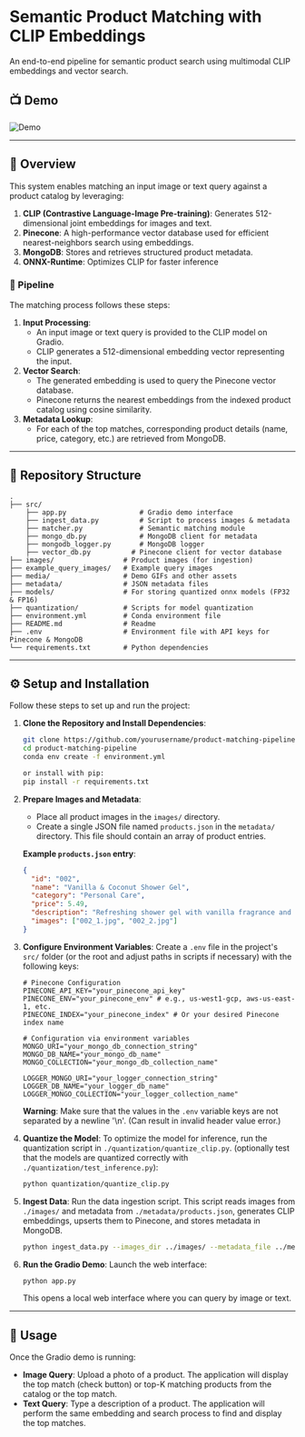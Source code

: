 # Semantic Product Matching with CLIP Embeddings

An end-to-end pipeline for semantic product search using multimodal CLIP embeddings and vector search.

## 📺 Demo

![Demo](./media/full_demo.gif)

---

## 🚀 Overview

This system enables matching an input image or text query against a product catalog by leveraging:

1.  **CLIP (Contrastive Language-Image Pre-training)**: Generates 512-dimensional joint embeddings for images and text.
2.  **Pinecone**: A high-performance vector database used for efficient nearest-neighbors search using embeddings.
3.  **MongoDB**: Stores and retrieves structured product metadata.
4.  **ONNX-Runtime**: Optimizes CLIP for faster inference

### 🔄 Pipeline

The matching process follows these steps:

1.  **Input Processing**:
    *   An input image or text query is provided to the CLIP model on Gradio.
    *   CLIP generates a 512-dimensional embedding vector representing the input.
2.  **Vector Search**:
    *   The generated embedding is used to query the Pinecone vector database.
    *   Pinecone returns the nearest embeddings from the indexed product catalog using cosine similarity.
3.  **Metadata Lookup**:
    *   For each of the top matches, corresponding product details (name, price, category, etc.) are retrieved from MongoDB.

---

## 📂 Repository Structure

```
.
├── src/        
    ├── app.py                  # Gradio demo interface
    ├── ingest_data.py          # Script to process images & metadata
    ├── matcher.py              # Semantic matching module
    ├── mongo_db.py             # MongoDB client for metadata
    ├── mongodb_logger.py       # MongoDB logger
    ├── vector_db.py          # Pinecone client for vector database
├── images/                 # Product images (for ingestion)
├── example_query_images/   # Example query images
├── media/                  # Demo GIFs and other assets
├── metadata/               # JSON metadata files
├── models/                 # For storing quantized onnx models (FP32 & FP16)
├── quantization/           # Scripts for model quantization    
├── environment.yml         # Conda environment file
├── README.md               # Readme
├── .env                    # Environment file with API keys for Pinecone & MongoDB
└── requirements.txt        # Python dependencies

```

---

## ⚙️ Setup and Installation

Follow these steps to set up and run the project:

1.  **Clone the Repository and Install Dependencies**:
    ```bash
    git clone https://github.com/yourusername/product-matching-pipeline.git
    cd product-matching-pipeline
    conda env create -f environment.yml
    
    or install with pip:
    pip install -r requirements.txt
    ```

2.  **Prepare Images and Metadata**:
    *   Place all product images in the `images/` directory.
    *   Create a single JSON file named `products.json` in the `metadata/` directory. This file should contain an array of product entries.

    **Example `products.json` entry**:
    ```json
    {
      "id": "002",
      "name": "Vanilla & Coconut Shower Gel",
      "category": "Personal Care",
      "price": 5.49,
      "description": "Refreshing shower gel with vanilla fragrance and coconut extracts.",
      "images": ["002_1.jpg", "002_2.jpg"]
    }
    ```

3.  **Configure Environment Variables**:
    Create a `.env` file in the project's `src/` folder (or the root and adjust paths in scripts if necessary) with the following keys:
    ```env
    # Pinecone Configuration
    PINECONE_API_KEY="your_pinecone_api_key"
    PINECONE_ENV="your_pinecone_env" # e.g., us-west1-gcp, aws-us-east-1, etc.
    PINECONE_INDEX="your_pinecone_index" # Or your desired Pinecone index name

    # Configuration via environment variables
    MONGO_URI="your_mongo_db_connection_string"
    MONGO_DB_NAME="your_mongo_db_name"
    MONGO_COLLECTION="your_mongo_db_collection_name"

    LOGGER_MONGO_URI="your_logger_connection_string"
    LOGGER_DB_NAME="your_logger_db_name"
    LOGGER_MONGO_COLLECTION="your_logger_collection_name"
    ```
    **Warning**: Make sure that the values in the `.env` variable keys are not separated by a newline '\n'. (Can result in invalid header value error.)

4.  **Quantize the Model**:
    To optimize the model for inference, run the quantization script in `./quantization/quantize_clip.py`. (optionally test that the models are quantized correctly with `./quantization/test_inference.py`):
    ```bash
    python quantization/quantize_clip.py
    ```

5.  **Ingest Data**:
    Run the data ingestion script. This script reads images from `./images/` and metadata from `./metadata/products.json`, generates CLIP embeddings, upserts them to Pinecone, and stores metadata in MongoDB.
    ```bash
    python ingest_data.py --images_dir ../images/ --metadata_file ../metadata/products.json 
    ```


6.  **Run the Gradio Demo**:
    Launch the web interface:
    ```bash
    python app.py
    ```
    This opens a local web interface where you can query by image or text.

---

## 📝 Usage

Once the Gradio demo is running:

*   **Image Query**: Upload a photo of a product. The application will display the top match (check button) or top-K matching products from the catalog or the top match.
*   **Text Query**: Type a description of a product. The application will perform the same embedding and search process to find and display the top matches.
